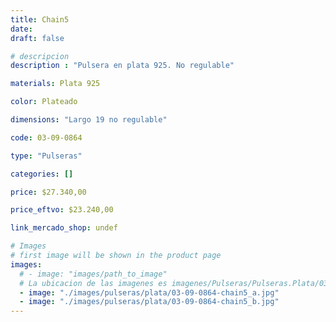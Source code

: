 ```yaml
---
title: Chain5
date: 
draft: false

# descripcion
description : "Pulsera en plata 925. No regulable"

materials: Plata 925

color: Plateado

dimensions: "Largo 19 no regulable"

code: 03-09-0864

type: "Pulseras"

categories: []

price: $27.340,00

price_eftvo: $23.240,00

link_mercado_shop: undef

# Images
# first image will be shown in the product page
images:
  # - image: "images/path_to_image"
  # La ubicacion de las imagenes es imagenes/Pulseras/Pulseras.Plata/03-09-0864-chain5
  - image: "./images/pulseras/plata/03-09-0864-chain5_a.jpg"
  - image: "./images/pulseras/plata/03-09-0864-chain5_b.jpg"
---
```

